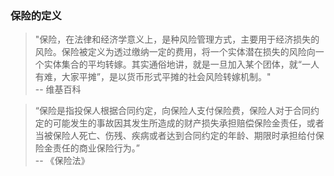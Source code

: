 ### 保险的定义

> "保险，在法律和经济学意义上，是种风险管理方式，主要用于经济损失的风险。保险被定义为透过缴纳一定的费用，将一个实体潜在损失的风险向一个实体集合的平均转嫁。其实通俗地讲，就是一旦加入某个团体，就“一人有难，大家平摊”，是以货币形式平摊的社会风险转嫁机制。"
                <br>        -- 维基百科


> “保险是指投保人根据合同约定，向保险人支付保险费，保险人对于合同约定的可能发生的事故因其发生所造成的财产损失承担赔偿保险金责任，或者当被保险人死亡、伤残、疾病或者达到合同约定的年龄、期限时承担给付保险金责任的商业保险行为。”
                <br>        -- 《保险法》